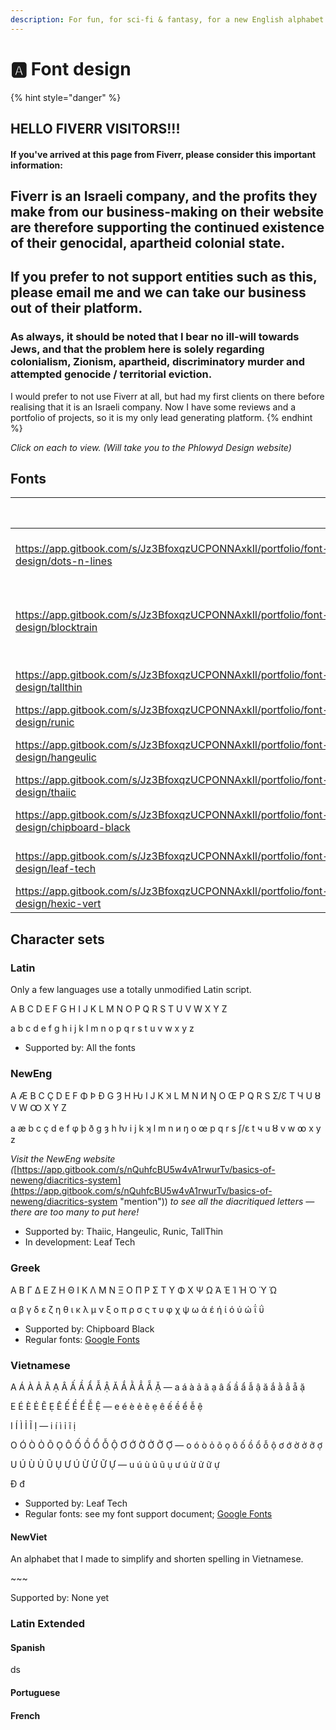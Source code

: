 ```yaml
---
description: For fun, for sci-fi & fantasy, for a new English alphabet.
---
```


# 🅰️ Font design

{% hint style="danger" %}
## HELLO FIVERR VISITORS!!!

#### If you've arrived at this page from Fiverr, please consider this important information:

## Fiverr is an Israeli company, and the profits they make from our business-making on their website are therefore supporting the continued existence of their genocidal, apartheid colonial state.

## If you prefer to not support entities such as this, please email me and we can take our business out of their platform.

### As always, it should be noted that I bear no ill-will towards Jews, and that the problem here is solely regarding colonialism, Zionism, apartheid, discriminatory murder and attempted genocide / territorial eviction.

I would prefer to not use Fiverr at all, but had my first clients on there before realising that it is an Israeli company. Now I have some reviews and a portfolio of projects, so it is my only lead generating platform.
{% endhint %}

_Click on each to view. (Will take you to the Phlowyd Design website)_

## Fonts

<table data-view="cards"><thead><tr><th data-card-target data-type="content-ref"></th><th>Supported scripts</th><th></th><th data-hidden></th><th data-hidden data-card-cover data-type="files"></th><th data-hidden>Version</th><th data-hidden>Inception</th><th data-hidden>Latest release</th></tr></thead><tbody><tr><td><a href="https://app.gitbook.com/s/Jz3BfoxqzUCPONNAxkIl/portfolio/font-design/dots-n-lines">https://app.gitbook.com/s/Jz3BfoxqzUCPONNAxkIl/portfolio/font-design/dots-n-lines</a></td><td>Latin, NewEng</td><td><a href="https://github.com/fazzaan/font-dotsnlines">Download on GitHub</a></td><td><strong>Dots N Lines</strong></td><td><a href="../.gitbook/assets/Screenshot Windows Font Settings inverted.png">Screenshot Windows Font Settings inverted.png</a></td><td>1.11</td><td>10 March 2025</td><td>12 March 2025</td></tr><tr><td><a href="https://app.gitbook.com/s/Jz3BfoxqzUCPONNAxkIl/portfolio/font-design/blocktrain">https://app.gitbook.com/s/Jz3BfoxqzUCPONNAxkIl/portfolio/font-design/blocktrain</a></td><td>Latin, NewEng (partial), Dozenal</td><td><em>Private font, may be released in the future</em></td><td><strong>BlockTrain</strong></td><td><a href="../.gitbook/assets/image_2025-03-24_163400486.png">image_2025-03-24_163400486.png</a></td><td>1.47</td><td>19th March 2025</td><td>24th March 2025</td></tr><tr><td><a href="https://app.gitbook.com/s/Jz3BfoxqzUCPONNAxkIl/portfolio/font-design/tallthin">https://app.gitbook.com/s/Jz3BfoxqzUCPONNAxkIl/portfolio/font-design/tallthin</a></td><td>Latin, NewEng</td><td><a href="https://github.com/fazzaan/font-tallthin">Download on GitHub</a></td><td><strong>TallThin</strong></td><td><a href="../.gitbook/assets/TallThin Font Cover landscape.svg">TallThin Font Cover landscape.svg</a></td><td>2.001</td><td>October 2024</td><td>30th Oct 2024</td></tr><tr><td><a href="https://app.gitbook.com/s/Jz3BfoxqzUCPONNAxkIl/portfolio/font-design/runic">https://app.gitbook.com/s/Jz3BfoxqzUCPONNAxkIl/portfolio/font-design/runic</a></td><td>Latin, NewEng</td><td><a href="https://github.com/fazzaan/font-runic">Download on GitHub</a></td><td><strong>Runic</strong></td><td><a href="../.gitbook/assets/Font Cover landscape.svg">Font Cover landscape.svg</a></td><td>1.003</td><td>October 2024</td><td>5th Oct 2024</td></tr><tr><td><a href="https://app.gitbook.com/s/Jz3BfoxqzUCPONNAxkIl/portfolio/font-design/hangeulic">https://app.gitbook.com/s/Jz3BfoxqzUCPONNAxkIl/portfolio/font-design/hangeulic</a></td><td>Latin, NewEng</td><td><a href="https://github.com/fazzaan/font-hangeulic">Download on GitHub</a></td><td><strong>Hangeulic</strong></td><td><a href="../.gitbook/assets/Hangeulic Font Cover landscape.svg">Hangeulic Font Cover landscape.svg</a></td><td>1.005</td><td>May 2024</td><td>24th May 2024</td></tr><tr><td><a href="https://app.gitbook.com/s/Jz3BfoxqzUCPONNAxkIl/portfolio/font-design/thaiic">https://app.gitbook.com/s/Jz3BfoxqzUCPONNAxkIl/portfolio/font-design/thaiic</a></td><td>Latin, NewEng</td><td><a href="https://github.com/fazzaan/font-thaiic">Download on GitHub</a></td><td><strong>Thaiic</strong></td><td><a href="../.gitbook/assets/Thaiic Font Cover landscape.svg">Thaiic Font Cover landscape.svg</a></td><td>1.003</td><td>May 2024</td><td>5th Oct 2024</td></tr><tr><td><a href="https://app.gitbook.com/s/Jz3BfoxqzUCPONNAxkIl/portfolio/font-design/chipboard-black">https://app.gitbook.com/s/Jz3BfoxqzUCPONNAxkIl/portfolio/font-design/chipboard-black</a></td><td>Latin, Greek</td><td><a href="https://github.com/fazzaan/font-chipboard">Download on GitHub</a></td><td><strong>Chipboard Black</strong></td><td><a href="../.gitbook/assets/Chipboard Black Font Cover landscape.svg">Chipboard Black Font Cover landscape.svg</a></td><td>1.100</td><td>July 2021</td><td>16th Jul 2021</td></tr><tr><td><a href="https://app.gitbook.com/s/Jz3BfoxqzUCPONNAxkIl/portfolio/font-design/leaf-tech">https://app.gitbook.com/s/Jz3BfoxqzUCPONNAxkIl/portfolio/font-design/leaf-tech</a></td><td>Latin, Vietnamese</td><td><a href="https://github.com/fazzaan/font-leaftech">Download on GitHub</a></td><td><strong>Leaf Tech</strong></td><td><a href="../.gitbook/assets/Leaf Tech Font Cover landscape.svg">Leaf Tech Font Cover landscape.svg</a></td><td>1.371</td><td>March 2021</td><td>28th Jul 2021</td></tr><tr><td><a href="https://app.gitbook.com/s/Jz3BfoxqzUCPONNAxkIl/portfolio/font-design/hexic-vert">https://app.gitbook.com/s/Jz3BfoxqzUCPONNAxkIl/portfolio/font-design/hexic-vert</a></td><td>Latin</td><td>Download on GitHub</td><td><strong>Hexic Vert</strong></td><td></td><td></td><td></td><td></td></tr></tbody></table>

## Character sets

### Latin

Only a few languages use a totally unmodified Latin script.

A B C D E F G H I J K L M N O P Q R S T U V W X Y Z

a b c d e f g h i j k l m n o p q r s t u v w x y z

* Supported by: All the fonts

### NewEng

A Æ B C Ç D E F Φ Þ Ð G Ȝ H Ƕ I J K Ʞ L M N И Ŋ O Œ P Q R S Ʃ/Ɛ T Ч U Ȣ V W Ꝏ X Y Z

a æ b c ç d e f φ þ ð g ȝ h ƕ i j k ʞ l m n и ŋ o œ p q r s ʃ/ɛ t ч u ȣ v w ꝏ x y z

_Visit the NewEng website (_[https://app.gitbook.com/s/nQuhfcBU5w4vA1rwurTv/basics-of-neweng/diacritics-system](https://app.gitbook.com/s/nQuhfcBU5w4vA1rwurTv/basics-of-neweng/diacritics-system "mention")) _to see all the diacritiqued letters — there are too many to put here!_

* Supported by: Thaiic, Hangeulic, Runic, TallThin
* In development: Leaf Tech

### Greek

Α Β Γ Δ Ε Ζ Η Θ Ι Κ Λ Μ Ν Ξ Ο Π Ρ Σ Τ Υ Φ Χ Ψ Ω Ά Έ Ί Ή Ό Ύ Ώ

α β γ δ ε ζ η θ ι κ λ μ ν ξ ο π ρ σ ς τ υ φ χ ψ ω ά έ ή ί ό ύ ώ ΐ ΰ

* Supported by: Chipboard Black
* Regular fonts: [Google Fonts](https://fonts.google.com/?script=Grek)

### Vietnamese

A Á À Ả Ã Ạ Â Ấ Ầ Ẩ Ẫ Ậ Ă Ắ Ằ Ẳ Ẵ Ặ — a á à ả ã ạ â ấ ầ ẩ ẫ ậ ă ắ ằ ẳ ẵ ặ

E É È Ẻ Ẽ Ẹ Ê Ế Ề Ể Ễ Ệ — e é è ẻ ẽ ẹ ê ế ề ể ễ ệ

I Í Ì Ỉ Ĩ Ị — i í ì ỉ ĩ ị

O Ó Ò Ỏ Õ Ọ Ô Ố Ồ Ổ Ỗ Ộ Ơ Ớ Ờ Ở Ỡ Ợ — o ó ò ỏ õ ọ ô ố ồ ổ ỗ ộ ơ ớ ờ ở ỡ ợ

U Ú Ù Ủ Ũ Ụ Ư Ú Ừ Ử Ữ Ự — u ú ù ủ ũ ụ ư ú ừ ử ữ ự

Đ đ

* Supported by: Leaf Tech
* Regular fonts: see my font support document; [Google Fonts](https://fonts.google.com/?lang=vi_Latn)

#### NewViet

An alphabet that I made to simplify and shorten spelling in Vietnamese.

\~\~\~

Supported by: None yet

### Latin Extended

#### Spanish

ds

#### Portuguese

#### French
